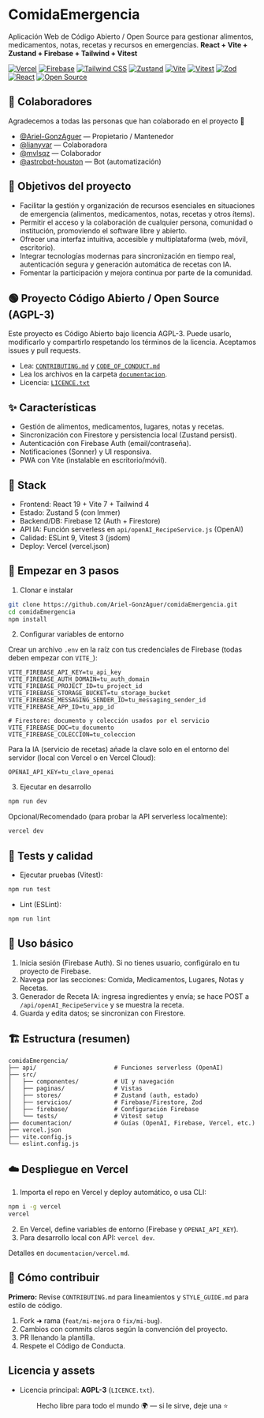 # ComidaEmergencia

Aplicación Web de Código Abierto / Open Source para gestionar alimentos, medicamentos, notas, recetas y recursos en emergencias.
**React + Vite + Zustand + Firebase + Tailwind + Vitest**

<p align="left">
   <a href="https://vercel.com/" target="_blank"><img alt="Vercel" src="https://img.shields.io/badge/Vercel-Deploy-black?logo=vercel" /></a>
   <a href="https://firebase.google.com/" target="_blank"><img alt="Firebase" src="https://img.shields.io/badge/Firebase-Auth%20%26%20Firestore-FFCA28?logo=firebase&logoColor=black" /></a>
   <a href="https://tailwindcss.com/" target="_blank"><img alt="Tailwind CSS" src="https://img.shields.io/badge/TailwindCSS-4-38B2AC?logo=tailwindcss&logoColor=white" /></a>
   <a href="https://zustand-demo.pmnd.rs/" target="_blank"><img alt="Zustand" src="https://img.shields.io/badge/Zustand-Estado-8A2BE2" /></a>
   <a href="https://vitejs.dev/" target="_blank"><img alt="Vite" src="https://img.shields.io/badge/Vite-7-646CFF?logo=vite&logoColor=white" /></a>
   <a href="https://vitest.dev/" target="_blank"><img alt="Vitest" src="https://img.shields.io/badge/Vitest-Tests-6E9F18?logo=vitest&logoColor=white" /></a>
   <a href="https://zod.dev/" target="_blank"><img alt="Zod" src="https://img.shields.io/badge/Zod-Validaci%C3%B3n-3E67B1" /></a>
   <a href="https://react.dev/" target="_blank"><img alt="React" src="https://img.shields.io/badge/React-19-61DAFB?logo=react&logoColor=black" /></a>
   <a href="https://opensource.org/licenses/AGPL-3.0" target="_blank"><img alt="Open Source" src="https://img.shields.io/badge/Open%20Source-AGPL--3-00B200?logo=opensourceinitiative&logoColor=white" /></a>
</p>

## 👥 Colaboradores

Agradecemos a todas las personas que han colaborado en el proyecto 🙌

- [@Ariel-GonzAguer](https://github.com/Ariel-GonzAguer) — Propietario / Mantenedor  
- [@lianyvar](https://github.com/lianyvar) — Colaboradora  
- [@mvlsqz](https://github.com/mvlsqz) — Colaborador  
- [@astrobot-houston](https://github.com/astrobot-houston) — Bot (automatización)

 ## 🎯 Objetivos del proyecto

- Facilitar la gestión y organización de recursos esenciales en situaciones de emergencia (alimentos, medicamentos, notas, recetas y otros ítems).
- Permitir el acceso y la colaboración de cualquier persona, comunidad o institución, promoviendo el software libre y abierto.
- Ofrecer una interfaz intuitiva, accesible y multiplataforma (web, móvil, escritorio).
- Integrar tecnologías modernas para sincronización en tiempo real, autenticación segura y generación automática de recetas con IA.
- Fomentar la participación y mejora continua por parte de la comunidad.

## 🟢 Proyecto Código Abierto / Open Source (AGPL-3)

Este proyecto es Código Abierto bajo licencia AGPL-3. Puede usarlo, modificarlo y compartirlo respetando los términos de la licencia. Aceptamos issues y pull requests.

- Lea: [`CONTRIBUTING.md`](./CONTRIBUTING.md) y [`CODE_OF_CONDUCT.md`](./CODE_OF_CONDUCT.md)
- Lea los archivos en la carpeta [`documentacion`](./documentacion).
- Licencia: [`LICENCE.txt`](./LICENCE.txt)

## ✨ Características

- Gestión de alimentos, medicamentos, lugares, notas y recetas.
- Sincronización con Firestore y persistencia local (Zustand persist).
- Autenticación con Firebase Auth (email/contraseña).
- Notificaciones (Sonner) y UI responsiva.
- PWA con Vite (instalable en escritorio/móvil).

## 🧰 Stack

- Frontend: React 19 + Vite 7 + Tailwind 4
- Estado: Zustand 5 (con Immer)
- Backend/DB: Firebase 12 (Auth + Firestore)
- API IA: Función serverless en `api/openAI_RecipeService.js` (OpenAI)
- Calidad: ESLint 9, Vitest 3 (jsdom)
- Deploy: Vercel (vercel.json)

## 🚀 Empezar en 3 pasos

1. Clonar e instalar

```bash
git clone https://github.com/Ariel-GonzAguer/comidaEmergencia.git
cd comidaEmergencia
npm install
```

2. Configurar variables de entorno

Crear un archivo `.env` en la raíz con tus credenciales de Firebase (todas deben empezar con `VITE_`):

```env
VITE_FIREBASE_API_KEY=tu_api_key
VITE_FIREBASE_AUTH_DOMAIN=tu_auth_domain
VITE_FIREBASE_PROJECT_ID=tu_project_id
VITE_FIREBASE_STORAGE_BUCKET=tu_storage_bucket
VITE_FIREBASE_MESSAGING_SENDER_ID=tu_messaging_sender_id
VITE_FIREBASE_APP_ID=tu_app_id

# Firestore: documento y colección usados por el servicio
VITE_FIREBASE_DOC=tu_documento
VITE_FIREBASE_COLECCION=tu_coleccion
```

Para la IA (servicio de recetas) añade la clave solo en el entorno del servidor (local con Vercel o en Vercel Cloud):

```env
OPENAI_API_KEY=tu_clave_openai
```

3. Ejecutar en desarrollo

```bash
npm run dev
```

Opcional/Recomendado (para probar la API serverless localmente):

```bash
vercel dev
```

## 🧪 Tests y calidad

- Ejecutar pruebas (Vitest):

```bash
npm run test
```

- Lint (ESLint):

```bash
npm run lint
```

## 🧭 Uso básico

1. Inicia sesión (Firebase Auth). Si no tienes usuario, configúralo en tu proyecto de Firebase.
2. Navega por las secciones: Comida, Medicamentos, Lugares, Notas y Recetas.
3. Generador de Receta IA: ingresa ingredientes y envía; se hace POST a `/api/openAI_RecipeService` y se muestra la receta.
4. Guarda y edita datos; se sincronizan con Firestore.

## 🏗️ Estructura (resumen)

```text
comidaEmergencia/
├── api/                      # Funciones serverless (OpenAI)
├── src/
│   ├── componentes/          # UI y navegación
│   ├── paginas/              # Vistas
│   ├── stores/               # Zustand (auth, estado)
│   ├── servicios/            # Firebase/Firestore, Zod
│   ├── firebase/             # Configuración Firebase
│   └── tests/                # Vitest setup
├── documentacion/            # Guías (OpenAI, Firebase, Vercel, etc.)
├── vercel.json
├── vite.config.js
└── eslint.config.js
```

## ☁️ Despliegue en Vercel

1. Importa el repo en Vercel y deploy automático, o usa CLI:

```bash
npm i -g vercel
vercel
```

2. En Vercel, define variables de entorno (Firebase y `OPENAI_API_KEY`).
3. Para desarrollo local con API: `vercel dev`.

Detalles en `documentacion/vercel.md`.

## 🤝 Cómo contribuir

**Primero:** Revise `CONTRIBUTING.md` para lineamientos y `STYLE_GUIDE.md` para estilo de código.

1. Fork ➜ rama (`feat/mi-mejora` o `fix/mi-bug`).
2. Cambios con commits claros según la convención del proyecto.
3. PR llenando la plantilla.
4. Respete el Código de Conducta.

## Licencia y assets

- Licencia principal: **AGPL-3** (`LICENCE.txt`).

<div align="center">
   <p>Hecho libre para todo el mundo 🌍 — si le sirve, deje una ⭐</p>
</div>
